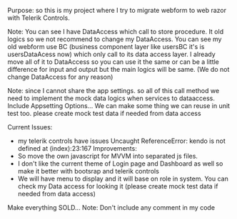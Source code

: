 Purpose: so this is my project where I try to migrate webform to web razor with Telerik Controls.
<!-- You can see my old code in WIRS.Mvc/old-webforms/... -->
Note: You can see I have DataAccess which call to store procedure. It old logics so we not recommend to change my DataAccess.
You can see my old webform use BC (business component layer like usersBC it's is usersDataAcess now) which only call to its data access layer. I already move all of it to DataAccess so you can use it the same or can be a little difference for input and output but the main logics will be same. (We do not change DataAccess for any reason)

Note: since I cannot share the app settings. so all of this call method we need to implement the mock data logics when services to dataaccess. Include Appsetting Options...
We can make some thing we can reuse in unit test too. please create mock test data if needed from data access

Current Issues:
- my telerik controls have issues
Uncaught ReferenceError: kendo is not defined
    at (index):23:167
Improvements:
- So move the own javascript for MVVM into separated js files.
- I don't like the current theme of Login page and Dashboard as well so make it better with bootsrap and telerik controls
- We will have menu to display and it will base on role in system. You can check my Data access for looking it (please create mock test data if needed from data access)

Make everything SOLD...
Note: Don't include any comment in my code
